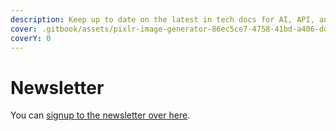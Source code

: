 ```yaml
---
description: Keep up to date on the latest in tech docs for AI, API, and docs-as-code
cover: .gitbook/assets/pixlr-image-generator-86ec5ce7-4758-41bd-a406-dd25011c958f.png
coverY: 0
---
```


# Newsletter

You can [signup to the newsletter over here](https://ivanwalsh.beehiiv.com/subscribe).&#x20;
